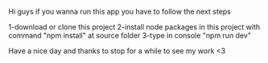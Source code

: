 Hi guys if you wanna run this app you have to follow the next steps

1-download or clone this project
2-install node packages in this project with command "npm install" at source folder
3-type in console "npm run dev"

Have a nice day and thanks to stop for a while to see my work <3
